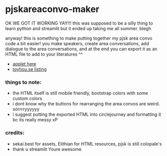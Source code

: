 # pjskareaconvo-maker

OK WE GOT IT WORKING YAY!!! this was supposed to be a silly thing to learn python and streamlit but it ended up taking me all summer. blegh

anyway! this is something to make putting together my pjsk area convo code a bit easier! you make speakers, create area conversations, add dialogue to the area conversations, and at the end you can export it as an HTML file to add to your literatures ^^

- [applet here](https://pjsk-area-convo-maker.streamlit.app/)
- [toyhou.se listing](https://toyhou.se/26394659.pjsk-area-conversation-f2u)

### things to note:
- the HTML itself is still mobile friendly, bootstrap colors with some custom colors
- i dont know why the buttons for rearranging the area convos are weird. sorrrryyyyyy
- i suggest putting the exported HTML into circlejourney and formatting it bc its really messy xP

### credits:
- sekai.best for assets, Elithian for HTML resources, pjsk is still colopale's
- thank u streamlit Youre awesome
